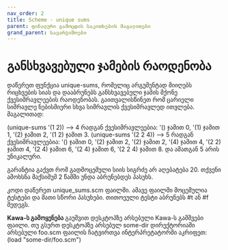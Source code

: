 ```yaml
---
nav_order: 2
title: Scheme - unique sums
parent: ფინალური გამოცდის საკითხების მაგალითები
grand_parent: სავარჯიშოები
---
```


# განსხვავებული ჯამების რაოდენობა

დაწერეთ ფუნქცია unique-sums, რომელიც არგუმენტად მიიღებს რიცხვების სიას და დააბრუნებს განსხვავებული ჯამის მქონე ქვესიმრავლეების რაოდენობას. გაითვალისწინეთ რომ ცარიელი სიმრავლე ნებისმიერი სხვა სიმრავლის ქვესიმრავლედ ითვლება. მაგალითად:

(unique-sums '(1 2)) --> 4 რადგან ქვესიმრავლეებია: '() ჯამით 0, '(1) ჯამით 1, '(2) ჯამით 2, '(1 2) ჯამით 3.
(unique-sums '(2 2 4)) --> 5 რადგან ქვესიმრავლეებია: '() ჯამით 0, '(2) ჯამით 2, '(2) ჯამით 2, '(4) ჯამით 4, '(2 2) ჯამით 4, '(2 4) ჯამით 6, '(2 4) ჯამით 6, '(2 2 4) ჯამით 8. და ამათგან 5 არის უნიკალური.

გარანტია გაქვთ რომ გადმოცემული სიის სიგრძე არ აღებატება 20. თქვენი ამოხსნა მაქსიმუმ 2 წამში უნდა აბრუნებდეს პასუხს.

კოდი დაწერეთ unique_sums.scm ფაილში. ამავე ფაილში მოცემულია ტესტები და მათი სწორი პასუხები. თითოეული ტესტი აბრუნებს #t ან #f შედეგს.

**Kawa-ს გამოყენება**
გაუშვით დესკტოპზე არსებული Kawa-ს გამშვები ფაილი.
თუ გსურთ დესკტოპზე არსებულ some-dir დირექტორიაში არსებული foo.scm ფაილის ჩატვირთვა ინტერპრეტატორში აკრიფეთ: (load "some-dir/foo.scm")
